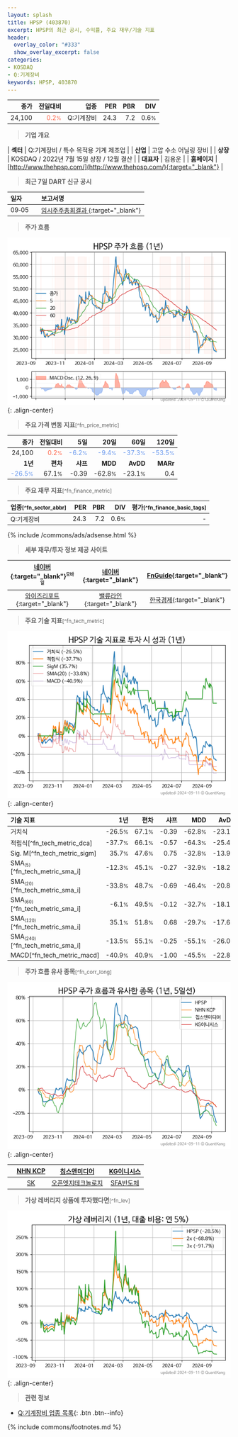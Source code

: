 ```yaml
---
layout: splash
title: HPSP (403870)
excerpt: HPSP의 최근 공시, 수익률, 주요 재무/기술 지표
header:
  overlay_color: "#333"
  show_overlay_excerpt: false
categories:
- KOSDAQ
- Q:기계장비
keywords: HPSP, 403870
---
```


| **종가** | **전일대비** | **업종** | **PER** | **PBR** | **DIV** |
| -------: | -----------: | -------: | ------: | ------: | ------: |
| 24,100 | <span style="color: tomato">0.2<small>%</small></span> | Q:기계장비 | 24.3 | 7.2 | 0.6<small>%</small> |

<!-- more -->


> **기업 개요**<a id="company"></a>

| <span style="white-space:nowrap;">**섹터**</span> | Q:기계장비 / 특수 목적용 기계 제조업 |
| <span style="white-space:nowrap;">**산업**</span> | 고압 수소 어닐링 장비 |
| <span style="white-space:nowrap;">**상장**</span> | KOSDAQ / 2022년 7월 15일 상장 / 12월 결산 |
| <span style="white-space:nowrap;">**대표자**</span> | 김용운 |
| <span style="white-space:nowrap;">**홈페이지**</span> | [http://www.thehpsp.com/](http://www.thehpsp.com/){:target="_blank"} |


> **최근 7일 DART 신규 공시**<a id="dart"></a>

| **일자** |      | **보고서명** |
| :------- | :--- | :----------- |
| 09&#x2011;05 | | [임시주주총회결과              ](https://dart.fss.or.kr/dsaf001/main.do?rcpNo=20240905900162){:target="_blank"} |


> **주가 흐름**<a id="price"></a>

![403870](/stock/images/403870.png){: .align-center}


> **주요 가격 변동 지표**<small>[^fn_price_metric]</small>

| **종가** | **전일대비** | **5일** | **20일** | **60일** | **120일** |
| -------: | -----------: | ------: | -------: | -------: | --------: |
| 24,100 | <span style="color: tomato">0.2<small>%</small></span> | <span style="color: cornflowerblue">-6.2<small>%</small></span> | <span style="color: cornflowerblue">-9.4<small>%</small></span> | <span style="color: cornflowerblue">-37.3<small>%</small></span> | <span style="color: cornflowerblue">-53.5<small>%</small></span> |
| **1년** | **편차** | **샤프** | **MDD** | **AvDD** | **MARr** |
| <span style="color: cornflowerblue">-26.5<small>%</small></span> | 67.1<small>%</small> | -0.39 | -62.8<small>%</small> | -23.1<small>%</small> | 0.4 |


> **주요 재무 지표**<small>[^fn_finance_metric]</small>

| **업종**<small>[^fn_sector_abbr]</small> | **PER** | **PBR** | **DIV** | **평가**<small>[^fn_finance_basic_tags]</small> |
| :--------------------------------------- | ------: | ------: | ------: | ----------------------------------------------: |
| Q:기계장비 | 24.3 | 7.2 | 0.6<small>%</small> | - |



{% include /commons/ads/adsense.html %}

> **세부 재무/투자 정보 제공 사이트**

| [네이버](https://m.stock.naver.com/domestic/stock/403870/finance/summary){:target="_blank"}<sup><small>모바일</small></sup> | [네이버](https://finance.naver.com/item/coinfo.naver?code=403870){:target="_blank"} | [FnGuide](https://comp.fnguide.com/SVO2/ASP/SVD_Invest.asp?gicode=A403870&MenuYn=Y){:target="_blank"} |
| :---: | :---: | :---: |
| [와이즈리포트](https://comp.wisereport.co.kr/company/c1040001.aspx?cmp_cd=403870){:target="_blank"} | [밸류라인](https://www.valueline.co.kr/finance/summary/403870){:target="_blank"} | [한국경제](https://markets.hankyung.com/stock/403870/financial-summary){:target="_blank"} |


> **주요 기술 지표**<small>[^fn_tech_metric]</small>


![403870](/stock/images/403870_tech.png){: .align-center}

| **기술 지표** | **1년** | **편차** | **샤프** | **MDD** | **AvDD** |
| :------------ | ------: | -----------: | -------: | ------: | -------: |
| 거치식 | -26.5<small>%</small> | 67.1<small>%</small> | -0.39 | -62.8<small>%</small> | -23.1<small>%</small> |
| 적립식[^fn_tech_metric_dca] | -37.7<small>%</small> | 66.1<small>%</small> | -0.57 | -64.3<small>%</small> | -25.4<small>%</small> |
| Sig. M[^fn_tech_metric_sigm] | 35.7<small>%</small> | 47.6<small>%</small> | 0.75 | -32.8<small>%</small> | -13.9<small>%</small> |
| SMA<small><sub>(5)</sub></small>[^fn_tech_metric_sma_i] | -12.3<small>%</small> | 45.1<small>%</small> | -0.27 | -32.9<small>%</small> | -18.2<small>%</small> |
| SMA<small><sub>(20)</sub></small>[^fn_tech_metric_sma_i] | -33.8<small>%</small> | 48.7<small>%</small> | -0.69 | -46.4<small>%</small> | -20.8<small>%</small> |
| SMA<small><sub>(60)</sub></small>[^fn_tech_metric_sma_i] | -6.1<small>%</small> | 49.5<small>%</small> | -0.12 | -32.7<small>%</small> | -18.1<small>%</small> |
| SMA<small><sub>(120)</sub></small>[^fn_tech_metric_sma_i] | 35.1<small>%</small> | 51.8<small>%</small> | 0.68 | -29.7<small>%</small> | -17.6<small>%</small> |
| SMA<small><sub>(240)</sub></small>[^fn_tech_metric_sma_i] | -13.5<small>%</small> | 55.1<small>%</small> | -0.25 | -55.1<small>%</small> | -26.0<small>%</small> |
| MACD[^fn_tech_metric_macd] | -40.9<small>%</small> | 40.9<small>%</small> | -1.00 | -45.5<small>%</small> | -22.8<small>%</small> |


> **주가 흐름 유사 종목**<a id="corr"></a><small>[^fn_corr_long]</small>

![403870](/stock/images/403870_corr.png){: .align-center}

|       | [NHN KCP](/060250/) | [칩스앤미디어](/094360/) | [KG이니시스](/035600/) |
| :---: | :------------------------------------: | :------------------------------------: | :------------------------------------: |
|       | [SK](/034730/) | [오픈엣지테크놀로지](/394280/) | [SFA반도체](/036540/) |


> **가상 레버리지 상품에 투자했다면**<a id="2x"></a><small>[^fn_lev]</small>

![403870](/stock/images/403870_2x.png){: .align-center}


> **관련 정보**

- [Q:기계장비 업종 목록](/stats/sector/kosdaq_업종_기계장비_종목/){: .btn .btn--info}

{% include commons/footnotes.md %}
